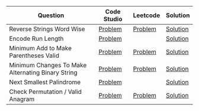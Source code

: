 | Question                                          | Code Studio                                                                                                         | Leetcode                                                                                   | Solution                                        |
| ------------------------------------------------- | ------------------------------------------------------------------------------------------------------------------- | ------------------------------------------------------------------------------------------ | ----------------------------------------------- |
| Reverse Strings Word Wise                         | [Problem](https://www.codingninjas.com/codestudio/problems/reverse-string-word-wise_1262348)                        | [Problem](https://leetcode.com/problems/reverse-words-in-a-string/)                        | [Solution](ReverseStringWordWise.java)          |
| Encode Run Length                                 | [Problem](https://www.codingninjas.com/codestudio/problems/encode-the-message_699836)                               |                                                                                            | [Solution](EncodeRunLengthMessage.java)         |
| Minimum Add to Make Parentheses Valid             | [Problem](https://www.codingninjas.com/codestudio/problems/mnfrj_1075018)                                           | [Problem](https://leetcode.com/problems/minimum-add-to-make-parentheses-valid)             | [Solution](MinimumParantheses.java)             |
| Minimum Changes To Make Alternating Binary String | [Problem](https://www.codingninjas.com/codestudio/problems/beautiful-string_1115625)                                | [Problem](https://leetcode.com/problems/minimum-changes-to-make-alternating-binary-string) | [Solution](MinimumAlternatingBinaryString.java) |
| Next Smallest Palindrome                          | [Problem](https://www.codingninjas.com/codestudio/problems/given-a-string-find-the-next-smallest-palindrome_874577) |                                                                                            | [Solution](NextSmallestPalindrome.java)         |
| Check Permutation / Valid Anagram                 | [Problem](https://www.codingninjas.com/codestudio/problems/check-permutation_1172164)                               | [Problem](https://leetcode.com/problems/valid-anagram)                                     | [Solution](ValidAnagram.java)                   |
